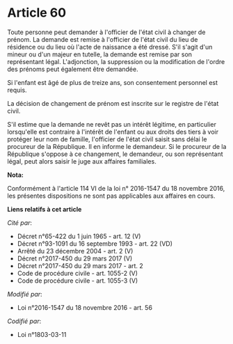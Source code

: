 # Article 60

Toute personne peut demander à l'officier de l'état civil à changer de prénom. La demande est remise à l'officier de l'état
civil du lieu de résidence ou du lieu où l'acte de naissance a été dressé. S'il s'agit d'un mineur ou d'un majeur en tutelle,
la demande est remise par son représentant légal. L'adjonction, la suppression ou la modification de l'ordre des prénoms peut
également être demandée. 

Si l'enfant est âgé de plus de treize ans, son consentement personnel est requis. 

La décision de changement de prénom est inscrite sur le registre de l'état civil. 

S'il estime que la demande ne revêt pas un intérêt légitime, en particulier lorsqu'elle est contraire à l'intérêt de l'enfant
ou aux droits des tiers à voir protéger leur nom de famille, l'officier de l'état civil saisit sans délai le procureur de la
République. Il en informe le demandeur. Si le procureur de la République s'oppose à ce changement, le demandeur, ou son
représentant légal, peut alors saisir le juge aux affaires familiales.

**Nota:**

Conformément à l'article 114 VI de la loi n° 2016-1547 du 18 novembre 2016, les présentes dispositions ne sont pas
applicables aux affaires en cours.

**Liens relatifs à cet article**

_Cité par_:

  - Décret n°65-422 du 1 juin 1965 - art. 12 (V)
  - Décret n°93-1091 du 16 septembre 1993 - art. 22 (VD)
  - Arrêté du 23 décembre 2004 - art. 2 (V)
  - Décret n°2017-450 du 29 mars 2017 (V)
  - Décret n°2017-450 du 29 mars 2017 - art. 2
  - Code de procédure civile - art. 1055-2 (V)
  - Code de procédure civile - art. 1055-3 (V)

_Modifié par_:

  - Loi n°2016-1547 du 18 novembre 2016 - art. 56

_Codifié par_:

  - Loi n°1803-03-11
